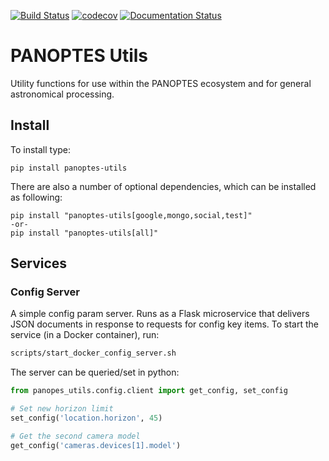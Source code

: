 [![Build Status](https://travis-ci.com/panoptes/panoptes-utils.svg?branch=master)](https://travis-ci.com/panoptes/panoptes-utils)
[![codecov](https://codecov.io/gh/panoptes/panoptes-utils/branch/master/graph/badge.svg)](https://codecov.io/gh/panoptes/panoptes-utils)
[![Documentation Status](https://readthedocs.org/projects/panoptes-utils/badge/?version=latest)](https://panoptes-utils.readthedocs.io/en/latest/?badge=latest)

# PANOPTES Utils

Utility functions for use within the PANOPTES ecosystem and for general astronomical processing.

## Install
<a href="#" name='install'></a>

To install type:

```
pip install panoptes-utils
```

There are also a number of optional dependencies, which can be installed as following:

```
pip install "panoptes-utils[google,mongo,social,test]"
-or-
pip install "panoptes-utils[all]"
```

## Services
<a href="#" name='services'></a>

### Config Server
<a href="#" name='config-server'></a>

A simple config param server. Runs as a Flask microservice that delivers JSON documents
in response to requests for config key items. To start the service (in a Docker container), run:

```bash
scripts/start_docker_config_server.sh
```

The server can be queried/set in python:

```python
from panopes_utils.config.client import get_config, set_config

# Set new horizon limit
set_config('location.horizon', 45)

# Get the second camera model
get_config('cameras.devices[1].model')
```
